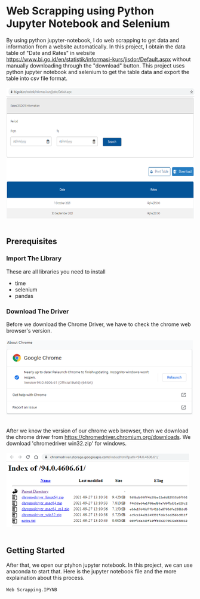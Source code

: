# Web Scrapping using Python Jupyter Notebook and Selenium
By using python jupyter-notebook, I do web scrapping to get data and information from a website automatically. In this project, I obtain the data table of "Date and Rates" in website https://www.bi.go.id/en/statistik/informasi-kurs/jisdor/Default.aspx without manually downloading through the "download" button. This project uses python jupyter notebook and selenium to get the table data and export the table into csv file format.<br/><br/>
<img src="Website Appearance.png" width="800" height="350"><br/><br/>

## Prerequisites
### Import The Library
These are all libraries you need to install
- time
- selenium
- pandas

### Download The Driver
Before we download the  Chrome Driver, we have to check the chrome web browser's version.<br/><br/>
<img src="Chrome Web Browser's Version.png" width="500" height="200"><br/><br/>

After we know the version of our chrome web browser, then we download the chrome driver from https://chromedriver.chromium.org/downloads. We download 'chromedriver win32.zip' for windows.<br/><br/>
<img src="Chrome Driver.png" width="490" height="200"><br/><br/>

## Getting Started
After that, we open our ptyhon jupyter notebook. In this project, we can use anaconda to start that. Here is the jupyter notebook file and the more explaination about this process.

`Web Scrapping.IPYNB`